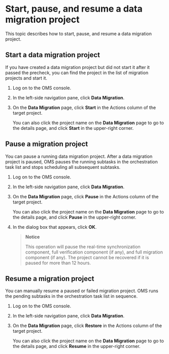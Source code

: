 # Start, pause, and resume a data migration project

This topic describes how to start, pause, and resume a data migration project.

## Start a data migration project

If you have created a data migration project but did not start it after it passed the precheck, you can find the project in the list of migration projects and start it.

1. Log on to the OMS console.

2. In the left-side navigation pane, click **Data Migration**.

3. On the **Data Migration** page, click **Start** in the Actions column of the target project.

   You can also click the project name on the **Data Migration** page to go to the details page, and click **Start** in the upper-right corner.

## Pause a migration project

You can pause a running data migration project. After a data migration project is paused, OMS pauses the running subtasks in the orchestration task list and stops scheduling all subsequent subtasks.

1. Log on to the OMS console.

2. In the left-side navigation pane, click **Data Migration**.

3. On the **Data Migration** page, click **Pause** in the Actions column of the target project.

   You can also click the project name on the **Data Migration** page to go to the details page, and click **Pause** in the upper-right corner.

4. In the dialog box that appears, click **OK**.

   > **Notice**
   >
   > This operation will pause the real-time synchronization component, full verification component (if any), and full migration component (if any). The project cannot be recovered if it is paused for more than 12 hours.

## Resume a migration project

You can manually resume a paused or failed migration project. OMS runs the pending subtasks in the orchestration task list in sequence.

1. Log on to the OMS console.

2. In the left-side navigation pane, click **Data Migration**.

3. On the **Data Migration** page, click **Restore** in the Actions column of the target project.

   You can also click the project name on the **Data Migration** page to go to the details page, and click **Resume** in the upper-right corner.
